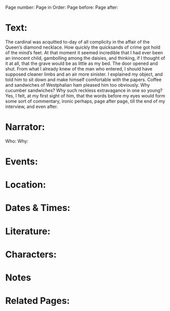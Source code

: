 Page number:
Page in Order:
Page before:
Page after:

# Text:
The cardinal was acquitted to-day of all complicity in the affair of the Queen’s diamond necklace. How quickly the quicksands of crime got hold of the mind’s feet. At that moment it seemed incredible that I had ever been an innocent child, gambolling among the daisies, and thinking, if I thought of it at all, that the grave would be as little as my bed. The door opened and shut. From what I already knew of the man who entered, I should have supposed cleaner limbs and an air more sinister. I explained my object, and told him to sit down and make himself comfortable with the papers. Coffee and sandwiches of Westphalian ham pleased him too obviously. Why cucumber sandwiches? Why such reckless extravagance in one so young? Yes, I felt, at my first sight of him, that the words before my eyes would form some sort of commentary, ironic perhaps, page after page, till the end of my interview, and even after.



# Narrator:
Who:
Why:

# Events:

# Location:

# Dates & Times:

# Literature:

# Characters:

# Notes

# Related Pages:

